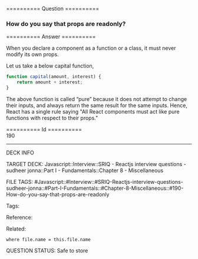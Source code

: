 ========== Question ==========  

### How do you say that props are readonly?  

========== Answer ==========  

When you declare a component as a function or a class, it must never modify its own props.

Let us take a below capital function,

```javascript
function capital(amount, interest) {
    return amount + interest;
}
```

The above function is called “pure” because it does not attempt to change their inputs, and always return the same result for the same inputs. Hence, React has a single rule saying "All React components must act like pure functions with respect to their props."

========== Id ==========  
190

---

DECK INFO

TARGET DECK: Javascript::Interview::SRIQ - Reactjs interview questions - sudheer jonna::Part I - Fundamentals::Chapter 8 - Miscellaneous

FILE TAGS: #Javascript::#Interview::#SRIQ-Reactjs-interview-questions-sudheer-jonna::#Part-I-Fundamentals::#Chapter-8-Miscellaneous::#190-How-do-you-say-that-props-are-readonly

Tags:

Reference:

Related:

```dataview
where file.name = this.file.name
```
QUESTION STATUS: Safe to store
